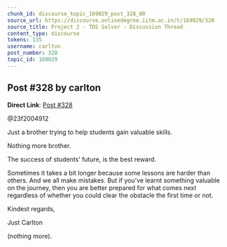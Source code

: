 ```yaml
---
chunk_id: discourse_topic_169029_post_328_00
source_url: https://discourse.onlinedegree.iitm.ac.in/t/169029/328
source_title: Project 2 - TDS Solver - Discussion Thread
content_type: discourse
tokens: 135
username: carlton
post_number: 328
topic_id: 169029
---
```


## Post #328 by carlton

**Direct Link**: [Post #328](https://discourse.onlinedegree.iitm.ac.in/t/169029/328)

@23f2004912

Just a brother trying to help students gain valuable skills.

Nothing more brother.

The success of students’ future, is the best reward.

Sometimes it takes a bit longer because some lessons are harder than others. And we all make mistakes. But if you’ve learnt something valuable on the journey, then you are better prepared for what comes next regardless of whether you could clear the obstacle the first time or not.

Kindest regards,

Just Carlton

(nothing more).
